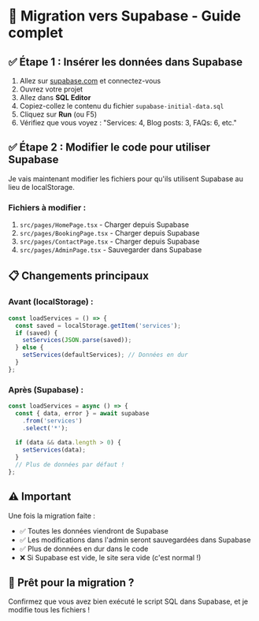 # 🔄 Migration vers Supabase - Guide complet

## ✅ Étape 1 : Insérer les données dans Supabase

1. Allez sur [supabase.com](https://supabase.com) et connectez-vous
2. Ouvrez votre projet
3. Allez dans **SQL Editor**
4. Copiez-collez le contenu du fichier `supabase-initial-data.sql`
5. Cliquez sur **Run** (ou F5)
6. Vérifiez que vous voyez : "Services: 4, Blog posts: 3, FAQs: 6, etc."

## ✅ Étape 2 : Modifier le code pour utiliser Supabase

Je vais maintenant modifier les fichiers pour qu'ils utilisent Supabase au lieu de localStorage.

### Fichiers à modifier :
1. `src/pages/HomePage.tsx` - Charger depuis Supabase
2. `src/pages/BookingPage.tsx` - Charger depuis Supabase
3. `src/pages/ContactPage.tsx` - Charger depuis Supabase
4. `src/pages/AdminPage.tsx` - Sauvegarder dans Supabase

## 📋 Changements principaux

### Avant (localStorage) :
```typescript
const loadServices = () => {
  const saved = localStorage.getItem('services');
  if (saved) {
    setServices(JSON.parse(saved));
  } else {
    setServices(defaultServices); // Données en dur
  }
};
```

### Après (Supabase) :
```typescript
const loadServices = async () => {
  const { data, error } = await supabase
    .from('services')
    .select('*');
  
  if (data && data.length > 0) {
    setServices(data);
  }
  // Plus de données par défaut !
};
```

## ⚠️ Important

Une fois la migration faite :
- ✅ Toutes les données viendront de Supabase
- ✅ Les modifications dans l'admin seront sauvegardées dans Supabase
- ✅ Plus de données en dur dans le code
- ❌ Si Supabase est vide, le site sera vide (c'est normal !)

## 🚀 Prêt pour la migration ?

Confirmez que vous avez bien exécuté le script SQL dans Supabase, et je modifie tous les fichiers !
